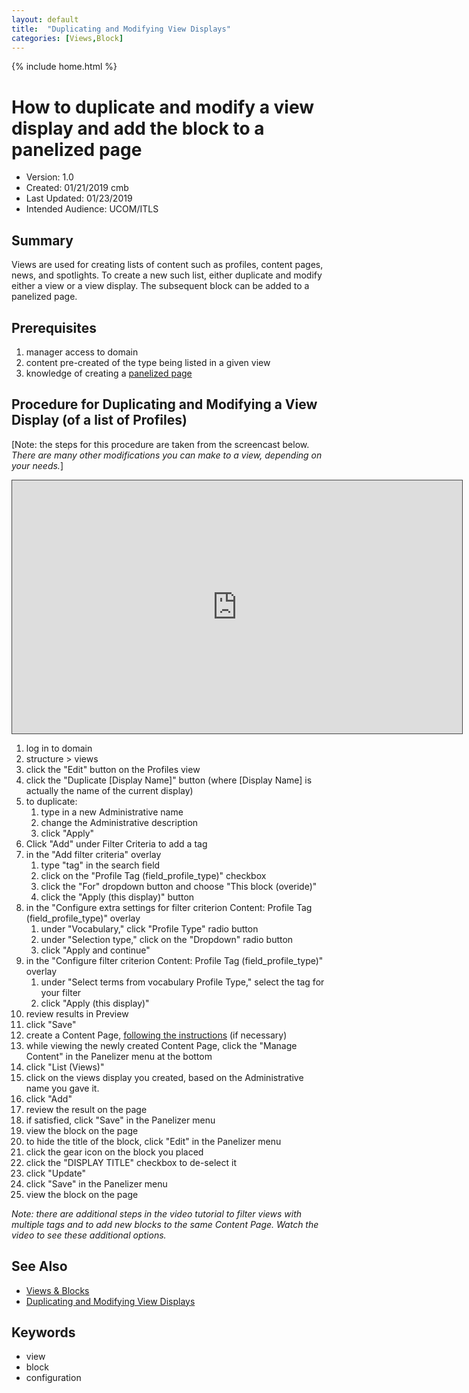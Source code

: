```yaml
---
layout: default
title:  "Duplicating and Modifying View Displays"
categories: [Views,Block] 
---
```

{% include home.html %}
# How to duplicate and modify a view display and add the block to a panelized page
* Version: 1.0
* Created: 01/21/2019 cmb
* Last Updated: 01/23/2019 
* Intended Audience: UCOM/ITLS

## Summary
Views are used for creating lists of content such as profiles, content pages, news, and spotlights. To create a new such list, either duplicate and modify either a view or a view display. The subsequent block can be added to a panelized page.

## Prerequisites

 1. manager access to domain
 2. content pre-created of the type being listed in a given view
 3. knowledge of creating a [panelized page](panelized-page.html)

## Procedure for Duplicating and Modifying a View Display (of a list of Profiles)
[Note: the steps for this procedure are taken from the screencast below. *There are many other modifications you can make to a view, depending on your needs.*]
<iframe src="https://bluecast.hosted.panopto.com/Panopto/Pages/Embed.aspx?id=1a7c24da-a3cc-4d18-81ad-a9d201189628&v=1" width="720" height="405" style="padding: 0px; border: 1px solid #464646;" frameborder="0" allowfullscreen allow="autoplay"></iframe>

1. log in to domain
2. structure > views
3. click the "Edit" button on the Profiles view
4. click the "Duplicate [Display Name]" button (where [Display Name] is actually the name of the current display)
5. to duplicate:
   1. type in a new Administrative name
   2. change the Administrative description
   3. click "Apply"
6. Click "Add" under Filter Criteria to add a tag
7. in the "Add filter criteria" overlay
   1. type "tag" in the search field
   2. click on the "Profile Tag (field_profile_type)" checkbox
   3. click the "For" dropdown button and choose "This block (overide)"
   4. click the "Apply (this display)" button
8. in the "Configure extra settings for filter criterion Content: Profile Tag (field_profile_type)" overlay
   1. under "Vocabulary," click "Profile Type" radio button
   2. under "Selection type," click on the "Dropdown" radio button
   3. click "Apply and continue"
9. in the "Configure filter criterion Content: Profile Tag (field_profile_type)" overlay
   1. under "Select terms from vocabulary Profile Type," select the tag for your filter
   2. click "Apply (this display)"
10. review results in Preview
11. click "Save"
12. create a Content Page, [following the instructions](CONTENT_PAGE) (if necessary)
13. while viewing the newly created Content Page, click the "Manage Content" in the Panelizer menu at the bottom
14. click "List (Views)"
15. click on the views display you created, based on the Administrative name you gave it.
16. click "Add"
17. review the result on the page
18. if satisfied, click "Save" in the Panelizer menu
19. view the block on the page
20. to hide the title of the block, click "Edit" in the Panelizer menu
21. click the gear icon on the block you placed
22. click the "DISPLAY TITLE" checkbox to de-select it
23. click "Update"
24. click "Save" in the Panelizer menu
24. view the block on the page

*Note: there are additional steps in the video tutorial to filter views with multiple tags and to add new blocks to the same Content Page. Watch the video to see these additional options.*






## See Also

* [Views & Blocks](/d8-platform/VIEWS_BLOCKS)
* [Duplicating and Modifying View Displays](/d8-platform/DUPLICATING_MODIFYING_VIEWS)

## Keywords

* view
* block
* configuration

